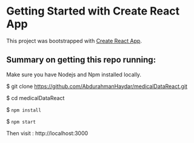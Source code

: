# Getting Started with Create React App

This project was bootstrapped with [Create React App](https://github.com/facebook/create-react-app).

## Summary on getting this repo running: 

Make sure you have Nodejs and Npm installed locally.

$ git clone https://github.com/AbdurahmanHaydar/medicalDataReact.git

$ cd medicalDataReact

$ `npm install`

$ `npm start`

Then visit : http://localhost:3000
